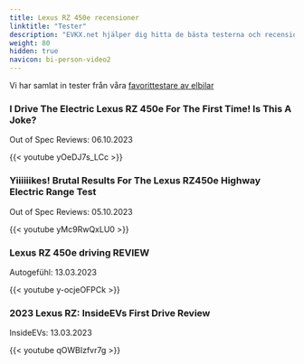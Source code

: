 ```yaml
---
title: Lexus RZ 450e recensioner
linktitle: "Tester"
description: "EVKX.net hjälper dig hitta de bästa testerna och recensionerna av denna modell."
weight: 80
hidden: true
navicon: bi-person-video2
---
```

Vi har samlat in tester från våra [favorittestare av elbilar](../../../../../guides/evreviewers/)

<div class="container text-center shadow p-2 pe-4 mb-5 bg-body-tertiary rounded border">
<h3>I Drive The Electric Lexus RZ 450e For The First Time! Is This A Joke?</h3>
<p>Out of Spec Reviews: 06.10.2023</p>

{{< youtube yOeDJ7s_LCc >}}

</div>
<div class="container text-center shadow p-2 pe-4 mb-5 bg-body-tertiary rounded border">
<h3>Yiiiiiikes! Brutal Results For The Lexus RZ450e Highway Electric Range Test</h3>
<p>Out of Spec Reviews: 05.10.2023</p>

{{< youtube yMc9RwQxLU0 >}}

</div>
<div class="container text-center shadow p-2 pe-4 mb-5 bg-body-tertiary rounded border">
<h3>Lexus RZ 450e driving REVIEW</h3>
<p>Autogefühl: 13.03.2023</p>

{{< youtube y-ocjeOFPCk >}}

</div>
<div class="container text-center shadow p-2 pe-4 mb-5 bg-body-tertiary rounded border">
<h3>2023 Lexus RZ: InsideEVs First Drive Review</h3>
<p>InsideEVs: 13.03.2023</p>

{{< youtube qOWBIzfvr7g >}}

</div>
